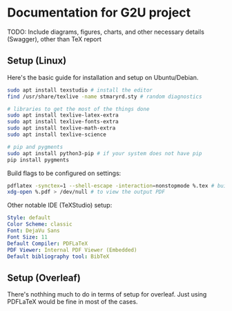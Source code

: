 # Documentation for G2U project

TODO: Include diagrams, figures, charts, and other necessary details (Swagger), other than TeX report

## Setup (Linux)

Here's the basic guide for installation and setup on Ubuntu/Debian.

```sh
sudo apt install texstudio # install the editor
find /usr/share/texlive -name stmaryrd.sty # random diagnostics

# libraries to get the most of the things done
sudo apt install texlive-latex-extra
sudo apt install texlive-fonts-extra
sudo apt install texlive-math-extra
sudo apt install texlive-science

# pip and pygments
sudo apt install python3-pip # if your system does not have pip
pip install pygments
```

Build flags to be configured on settings:
```sh
pdflatex -synctex=1 --shell-escape -interaction=nonstopmode %.tex # build setup
xdg-open %.pdf > /dev/null # to view the output PDF
```

Other notable IDE (TeXStudio) setup:
```yaml
Style: default
Color Scheme: classic
Font: DejaVu Sans
Font Size: 11
Default Compiler: PDFLaTeX
PDF Viewer: Internal PDF Viewer (Embedded)
Default bibliography tool: BibTeX
```

## Setup (Overleaf)

There's nothhing much to do in terms of setup for overleaf. Just using PDFLaTeX would be fine in most of the cases.
